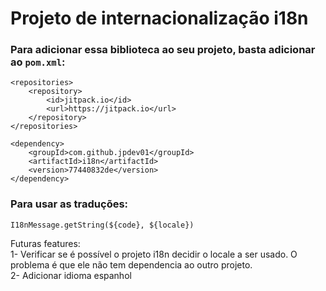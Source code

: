 # Projeto de internacionalização i18n 

### Para adicionar essa biblioteca ao seu projeto, basta adicionar ao `pom.xml`:
```
<repositories>
	<repository>
		<id>jitpack.io</id>
		<url>https://jitpack.io</url>
	</repository>
</repositories>
```

```
<dependency>
	<groupId>com.github.jpdev01</groupId>
	<artifactId>i18n</artifactId>
	<version>77440832de</version>
</dependency>
```

### Para usar as traduções:
`I18nMessage.getString(${code}, ${locale})`
<br>

Futuras features: <br>
1- Verificar se é possível o projeto i18n decidir o locale a ser usado. O problema é que ele não tem dependencia ao outro projeto. <br>
2- Adicionar idioma espanhol